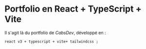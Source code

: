 # Portfolio en React + TypeScript + Vite

Il s'agit là du portfolio de *CabsDev*, développé en : 
```
react v3 + typescript + vite+ tailwindcss ;
```
